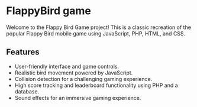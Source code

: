 # FlappyBird game 
Welcome to the Flappy Bird Game project! 
This is a classic recreation of the popular Flappy Bird mobile game using JavaScript, PHP, HTML, and CSS.

## Features
- User-friendly interface and game controls.
- Realistic bird movement powered by JavaScript.
- Collision detection for a challenging gaming experience.
- High score tracking and leaderboard functionality using PHP and a database.
- Sound effects for an immersive gaming experience.
